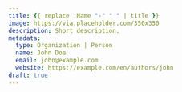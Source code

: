 ```yaml
---
title: {{ replace .Name "-" " " | title }}
image: https://via.placeholder.com/350x350
description: Short description.
metadata:
  type: Organization | Person
  name: John Doe
  email: john@example.com
  website: https://example.com/en/authors/john
draft: true
---
```


